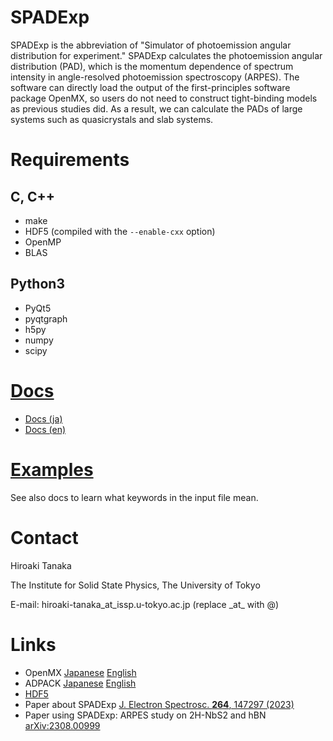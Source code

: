 # SPADExp
SPADExp is the abbreviation of "Simulator of photoemission angular distribution for experiment."
SPADExp calculates the photoemission angular distribution (PAD), which is the momentum dependence of spectrum intensity in angle-resolved photoemission spectroscopy (ARPES).
The software can directly load the output of the first-principles software package OpenMX, so users do not need to construct tight-binding models as previous studies did.
As a result, we can calculate the PADs of large systems such as quasicrystals and slab systems.


# Requirements
## C, C++
- make
- HDF5 (compiled with the ```--enable-cxx``` option)
- OpenMP
- BLAS

## Python3
- PyQt5
- pyqtgraph
- h5py
- numpy
- scipy

# [Docs](https://github.com/Hiroaki-Tanaka-0606/SPADExp/tree/main/Docs)
- [Docs (ja)](https://github.com/Hiroaki-Tanaka-0606/SPADExp/raw/main/Docs/SPADExp_docs_ja.pdf)
- [Docs (en)](https://github.com/Hiroaki-Tanaka-0606/SPADExp/raw/main/Docs/SPADExp_docs_en.pdf)

# [Examples](https://github.com/Hiroaki-Tanaka-0606/SPADExp/tree/main/Examples)
See also docs to learn what keywords in the input file mean.

# Contact
Hiroaki Tanaka

The Institute for Solid State Physics, The University of Tokyo

E-mail: hiroaki-tanaka_at_issp.u-tokyo.ac.jp (replace \_at\_ with @)

# Links
- OpenMX [Japanese](http://www.openmx-square.org/openmx_man3.9jp/index.html) [English](http://www.openmx-square.org/openmx_man3.9/index.html)
- ADPACK [Japanese](http://www.openmx-square.org/adpack_man2.2_jp/adpack2_2_jp.html) [English](http://www.openmx-square.org/adpack_man2.2/adpack2_2.html)
- [HDF5](https://www.hdfgroup.org/)
- Paper about SPADExp [J. Electron Spectrosc. **264**, 147297 (2023)](https://www.sciencedirect.com/science/article/pii/S0368204823000142)
- Paper using SPADExp: ARPES study on 2H-NbS2 and hBN [arXiv:2308.00999](https://arxiv.org/abs/2308.00999)
